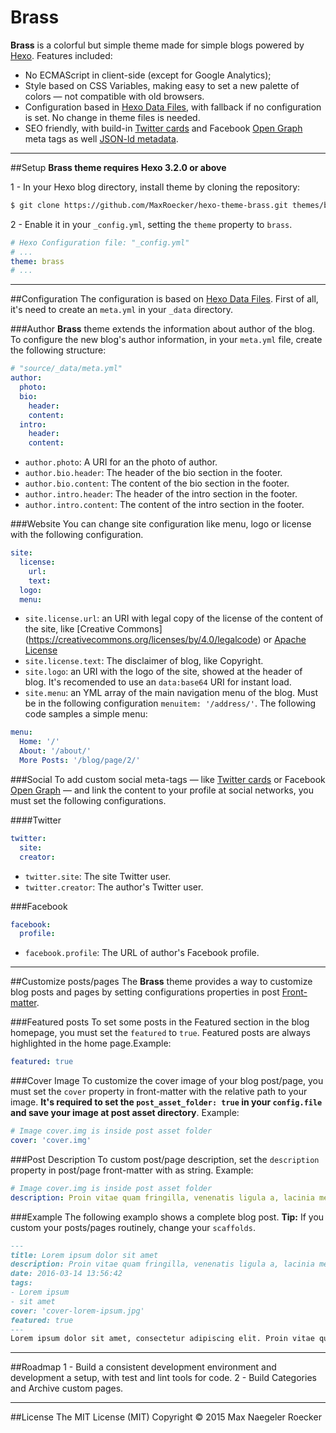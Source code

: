 # Brass
**Brass** is a colorful but simple theme made for simple blogs powered by [Hexo](http://hexo.io). Features included:

* No ECMAScript in client-side (except for Google Analytics);
* Style based on CSS Variables, making easy to set a new palette of colors — not compatible with old browsers.
* Configuration based in [Hexo Data Files](https://hexo.io/docs/data-files.html), with fallback if no configuration is set. No change in theme files is needed.
* SEO friendly, with build-in [Twitter cards](https://dev.twitter.com/cards/overview) and Facebook [Open Graph](https://developers.facebook.com/docs/sharing/opengraph) meta tags as well [JSON-ld metadata](https://developers.google.com/structured-data/rich-snippets/articles#examples).

---
##Setup
**Brass theme requires Hexo 3.2.0 or above**

1 - In your Hexo blog directory, install theme by cloning the repository:
``` bash
$ git clone https://github.com/MaxRoecker/hexo-theme-brass.git themes/brass
```

2 - Enable it in your `_config.yml`, setting the `theme` property to `brass`.
``` yml
# Hexo Configuration file: "_config.yml"
# ...
theme: brass
# ...
```


---
##Configuration
The configuration is based on [Hexo Data Files](https://hexo.io/docs/data-files.html). First of all, it's need to create an `meta.yml` in your `_data` directory.

###Author
**Brass** theme extends the information about author of the blog. To configure the new blog's author information, in your `meta.yml` file, create the following structure:

``` yml
# "source/_data/meta.yml"
author:
  photo:
  bio:
    header:
    content:
  intro:
    header:
    content:
```

* `author.photo`: A URI for an the photo of author.
* `author.bio.header`: The header of the bio section in the footer.
* `author.bio.content`: The content of the bio section in the footer.
* `author.intro.header`: The header of the intro section in the footer.
* `author.intro.content`: The content of the intro section in the footer.

###Website
You can change site configuration like menu, logo or license with the following configuration.

``` yml
site:
  license:
    url:
    text:
  logo:
  menu:
```

* `site.license.url`: an URI with legal copy of the license of the content of the site, like [Creative Commons] (https://creativecommons.org/licenses/by/4.0/legalcode) or [Apache License](http://www.apache.org/licenses/LICENSE-2.0)
* `site.license.text`: The disclaimer of blog, like Copyright.
* `site.logo`: an URI with the logo of the site, showed at the header of blog. It's recomended to use an `data:base64` URI for instant load.
* `site.menu`: an YML array of the main navigation menu of the blog. Must be in the following configuration `menuitem: '/address/'`. The following code samples a simple menu:

``` yml
menu:
  Home: '/'
  About: '/about/'
  More Posts: '/blog/page/2/'
```

###Social
To add custom social meta-tags — like [Twitter cards](https://dev.twitter.com/cards/overview) or Facebook [Open Graph](https://developers.facebook.com/docs/sharing/opengraph) — and link the content to your profile at social networks, you must set the following configurations.

####Twitter
``` yml
twitter:
  site:
  creator:
```
* `twitter.site`: The site Twitter user.
* `twitter.creator`: The author's Twitter user.

###Facebook
``` yml
facebook:
  profile:
```
* `facebook.profile`: The URL of author's Facebook profile.

---
##Customize posts/pages
The **Brass** theme provides a way to customize blog posts and pages by setting configurations properties in post [Front-matter](https://hexo.io/docs/front-matter.html).

###Featured posts
To set some posts in the Featured section in the blog homepage, you must set the `featured` to `true`. Featured posts are always highlighted in the home page.Example:
``` yml
featured: true
```

###Cover Image
To customize the cover image of your blog post/page, you must set the `cover` property in front-matter with the relative path to your image. **It's required to set the `post_asset_folder: true` in your `config.file` and save your image at post asset directory**. Example:
``` yml
# Image cover.img is inside post asset folder
cover: 'cover.img'
```

###Post Description
To custom post/page description, set the `description` property in post/page front-matter with as string. Example:
``` yml
# Image cover.img is inside post asset folder
description: Proin vitae quam fringilla, venenatis ligula a, lacinia metus
```

###Example
The following examplo shows a complete blog post. **Tip:** If you custom your posts/pages routinely, change your `scaffolds`.

```md
---
title: Lorem ipsum dolor sit amet
description: Proin vitae quam fringilla, venenatis ligula a, lacinia metus
date: 2016-03-14 13:56:42
tags:
- Lorem ipsum
- sit amet
cover: 'cover-lorem-ipsum.jpg'
featured: true
---
Lorem ipsum dolor sit amet, consectetur adipiscing elit. Proin vitae quam fringilla, venenatis ligula a, lacinia metus. Proin sit amet tempus tortor, at sagittis elit. Morbi sollicitudin, nulla non commodo malesuada, arcu purus faucibus neque, sed congue ligula sapien nec leo. Phasellus tincidunt mollis erat, iaculis hendrerit justo maximus eu. Fusce aliquet diam ac felis euismod, vitae viverra massa posuere. Pellentesque placerat, lectus sed elementum condimentum, magna nisl lobortis sapien, vel rhoncus mi metus eget arcu. Etiam aliquam libero quis tristique varius. Phasellus ut eros at velit eleifend dapibus at nec orci. Maecenas elit velit, maximus eu scelerisque accumsan, euismod at arcu. Nullam interdum mauris arcu, ac tempus nisl lacinia non. Proin viverra, purus nec pellentesque placerat, odio dolor dictum nisi, a lobortis nulla ex non mi. Sed ullamcorper neque turpis, eget commodo tortor egestas a.
```

---
##Roadmap
1 - Build a consistent development environment and development a setup, with test and lint tools for code.
2 - Build Categories and Archive custom pages.

---
##License
The MIT License (MIT)
Copyright © 2015 Max Naegeler Roecker
